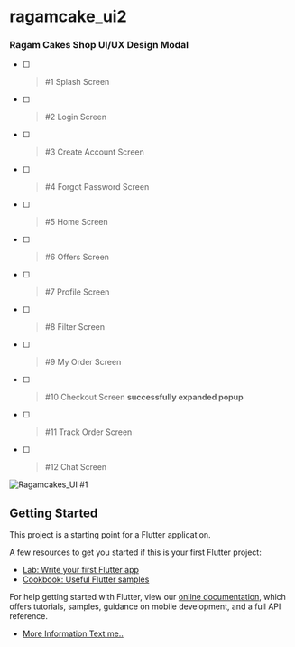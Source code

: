 # ragamcake_ui2

### Ragam Cakes Shop UI/UX Design Modal 

- [ ] > #1 Splash Screen
- [ ] > #2 Login Screen
- [ ] > #3 Create Account Screen
- [ ] > #4 Forgot Password Screen
- [ ] > #5 Home Screen
- [ ] > #6 Offers Screen
- [ ] > #7 Profile Screen
- [ ] > #8 Filter Screen
- [ ] > #9 My Order Screen
- [ ] > #10 Checkout Screen **successfully expanded popup**
- [ ] > #11 Track Order Screen
- [ ] > #12 Chat Screen

![Ragamcakes_UI #1](https://user-images.githubusercontent.com/70564915/106375124-7fd4a100-63af-11eb-8c6b-59663de3d80a.jpg)


## Getting Started

This project is a starting point for a Flutter application.

A few resources to get you started if this is your first Flutter project:

- [Lab: Write your first Flutter app](https://flutter.dev/docs/get-started/codelab)
- [Cookbook: Useful Flutter samples](https://flutter.dev/docs/cookbook)

For help getting started with Flutter, view our
[online documentation](https://flutter.dev/docs), which offers tutorials,
samples, guidance on mobile development, and a full API reference.

- [More Information Text me..](https://api.whatsapp.com/send?phone=918610575512&text=UI/UX%20Designer%20to%20develop%20any%20apps%20we%20do%20it%20..)
